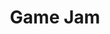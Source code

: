 ---
layout: posts_by_category
categories: game-jams
title: Game Jam
permalink: /category/game-jams
---
